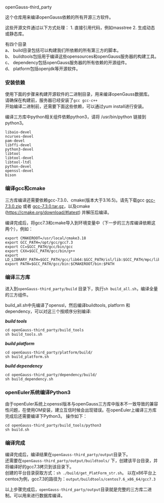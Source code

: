 openGauss-third_party

这个仓库用来编译openGauss依赖的所有开源三方软件。

这些开源文件通过以下方式处理：
    1. 直接引用代码，例如masstree
    2. 生成动态或静态库。

有四个目录 \
    a、 build目录包括可以构建我们所依赖的所有第三方的脚本。 \
    b、 buildtools包括用于编译这些opensources和openGauss服务器的构建工具。\
    c、 dependency包括openGauss服务器的所有依赖的开源组件。\
    d、 platform包括openjdk等开源软件。

### 安装依赖

使用下面的步骤来构建开源软件的二进制目录，用来编译openGauss数据库。\
请确保在构建前，服务器已经安装了`gcc gcc-c++` \
开始编译二进制前，还需要下面这些依赖，可以通过yum install进行安装。

编译三方库中python相关组件依赖python3，请将 /usr/bin/python 链接到python3。
```
libaio-devel
ncurses-devel
pam-devel
libffi-devel
python3-devel
libtool
libtool-devel 
libtool-ltdl
python-devel
openssl-devel
bison
```

### 编译gcc和cmake

三方库编译还需要依赖gcc-7.3.0、cmake(版本大于3.16.5)。请先下载gcc [gcc-7.3.0.zip](https://github.com/gcc-mirror/gcc/archive/releases/gcc-7.3.0.zip) 或者 [gcc-7.3.0.tar.gz](https://github.com/gcc-mirror/gcc/archive/releases/gcc-7.3.0.tar.gz)，以及cmake (https://cmake.org/download/#latest) 并解压后编译。

编译完成后，将gcc7.3和cmake导入到环境变量中（下一步的三方库编译依赖这两个），例如：

```
export CMAKEROOT=/usr/local/cmake3.18
export GCC_PATH=/opt/gcc/gcc7.3
export CC=$GCC_PATH/gcc/bin/gcc
export CXX=$GCC_PATH/gcc/bin/g++
export LD_LIBRARY_PATH=$GCC_PATH/gcc/lib64:$GCC_PATH/isl/lib:$GCC_PATH/mpc/lib/:$GCC_PATH/mpfr/lib/:$GCC_PATH/gmp/lib/:$CMAKEROOT/lib:$LD_LIBRARY_PATH
export PATH=$GCC_PATH/gcc/bin:$CMAKEROOT/bin:$PATH
```

### 编译三方库

进入到`openGauss-third_party/build` 目录下，执行`sh build_all.sh`，编译全量的三方组件。 

build_all.sh中先编译了openssl，然后编译buildtools, platform 和 dependency，可以对这三个按顺序分别编译:

***build tools***
```
cd openGauss-third_party/build_tools
sh build_tools.sh
```

***build platform***
```
cd openGauss-third_party/platform/build/
sh build_platform.sh
```

***build dependency***
```
cd openGauss-third_party/dependency/build/
sh build_dependency.sh
```

### openEuler系统编译Python3

由于openEuler系统上openssl版本与openGauss三方库中版本不一致导致的兼容性问题，在使用OM安装，建立互信时候会出现错误。在openEuler上编译三方库完成后还需要编译下Python3。
操作如下：
```
cd openGauss-third_party/build_tools/python3
sh build.sh
```

### 编译完成

编译完成后，编译结果在`openGauss-third_party/output`目录下。 \
还需要在`openGauss-third_party/output/buildtools/` 下，创建该平台目录，并将编译好的gcc7.3拷贝到该目录下。 \
创建的平台目录获取方式：`sh ./build/get_PlatForm_str.sh`。
以在x86平台上centos为例，gcc7.3的路径为：`output/buildtools/centos7.6_x86_64/gcc7.3`

以上步骤完成后，`openGauss-third_party/output`目录就是完整的三方库二进制。可以用来进行数据库编译。